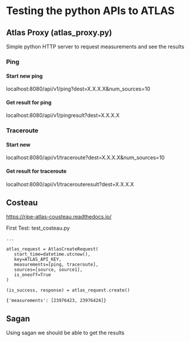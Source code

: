 # Testing the python APIs to ATLAS

## Atlas Proxy (atlas_proxy.py)
Simple python HTTP server to request measurements and see the results

### Ping

#### Start new ping
localhost:8080/api/v1/ping?dest=X.X.X.X&num_sources=10

#### Get result for ping
localhost:8080/api/v1/pingresult?dest=X.X.X.X

### Traceroute

#### Start new
localhost:8080/api/v1/traceroute?dest=X.X.X.X&num_sources=10

#### Get result for traceroute
localhost:8080/api/v1/tracerouteresult?dest=X.X.X.X


## Costeau

https://ripe-atlas-cousteau.readthedocs.io/

First Test: test_costeau.py
 
 ```
 ...

 atlas_request = AtlasCreateRequest(
    start_time=datetime.utcnow(),
    key=ATLAS_API_KEY,
    measurements=[ping, traceroute],
    sources=[source, source1],
    is_oneoff=True
)

(is_success, response) = atlas_request.create()

{'measurements': [23976423, 23976424]}

 ```


## Sagan

Using sagan we should be able to get the results

